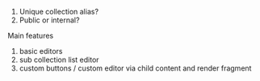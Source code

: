 1. Unique collection alias?
2. Public or internal?



Main features
1. basic editors
2. sub collection list editor
3. custom buttons / custom editor via child content and render fragment